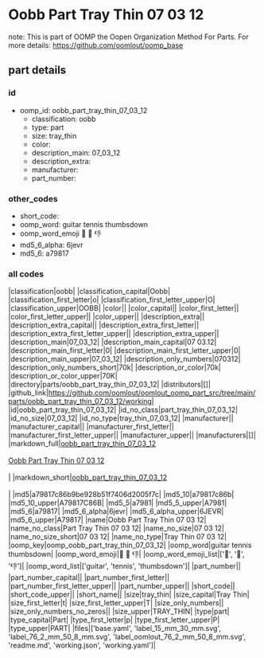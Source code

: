 # Oobb Part Tray Thin 07 03 12  

note: This is part of OOMP the Oopen Organization Method For Parts. For more details: https://github.com/oomlout/oomp_base

##  part details





### id
* oomp_id: oobb_part_tray_thin_07_03_12
  * classification: oobb
  * type: part
  * size: tray_thin
  * color: 
  * description_main: 07_03_12
  * description_extra: 
  * manufacturer: 
  * part_number: 

### other_codes
* short_code: 
* oomp_word: guitar tennis thumbsdown
* oomp_word_emoji :guitar: :tennis: :thumbsdown:
* md5_6_alpha: 6jevr
* md5_6: a79817

### all codes 
|classification|oobb|
|classification_capital|Oobb|
|classification_first_letter|o|
|classification_first_letter_upper|O|
|classification_upper|OOBB|
|color||
|color_capital||
|color_first_letter||
|color_first_letter_upper||
|color_upper||
|description_extra||
|description_extra_capital||
|description_extra_first_letter||
|description_extra_first_letter_upper||
|description_extra_upper||
|description_main|07_03_12|
|description_main_capital|07 03.12|
|description_main_first_letter|0|
|description_main_first_letter_upper|0|
|description_main_upper|07_03_12|
|description_only_numbers|070312|
|description_only_numbers_short|70k|
|description_or_color|70k|
|description_or_color_upper|70K|
|directory|parts/oobb_part_tray_thin_07_03_12|
|distributors|[]|
|github_link|https://github.com/oomlout/oomlout_oomp_part_src/tree/main/parts/oobb_part_tray_thin_07_03_12/working|
|id|oobb_part_tray_thin_07_03_12|
|id_no_class|part_tray_thin_07_03_12|
|id_no_size|07_03_12|
|id_no_type|tray_thin_07_03_12|
|manufacturer||
|manufacturer_capital||
|manufacturer_first_letter||
|manufacturer_first_letter_upper||
|manufacturer_upper||
|manufacturers|[]|
|markdown_full|[oobb_part_tray_thin_07_03_12](https://github.com/oomlout/oomlout_oomp_part_src/tree/main/parts/oobb_part_tray_thin_07_03_12/working)<br>[](https://github.com/oomlout/oomlout_oomp_part_src/tree/main/parts/oobb_part_tray_thin_07_03_12/working)<br>[Oobb Part Tray Thin 07 03 12](https://github.com/oomlout/oomlout_oomp_part_src/tree/main/parts/oobb_part_tray_thin_07_03_12/working)<br><br>|
|markdown_short|[oobb_part_tray_thin_07_03_12](https://github.com/oomlout/oomlout_oomp_part_src/tree/main/parts/oobb_part_tray_thin_07_03_12/working)<br><br>|
|md5|a79817c86b9be928b51f7406d2005f7c|
|md5_10|a79817c86b|
|md5_10_upper|A79817C86B|
|md5_5|a7981|
|md5_5_upper|A7981|
|md5_6|a79817|
|md5_6_alpha|6jevr|
|md5_6_alpha_upper|6JEVR|
|md5_6_upper|A79817|
|name|Oobb Part Tray Thin 07 03 12|
|name_no_class|Part Tray Thin 07 03 12|
|name_no_size|07 03 12|
|name_no_size_short|07 03 12|
|name_no_type|Tray Thin 07 03 12|
|oomp_key|oomp_oobb_part_tray_thin_07_03_12|
|oomp_word|guitar tennis thumbsdown|
|oomp_word_emoji|:guitar: :tennis: :thumbsdown:|
|oomp_word_emoji_list|[':guitar:', ':tennis:', ':thumbsdown:']|
|oomp_word_list|['guitar', 'tennis', 'thumbsdown']|
|part_number||
|part_number_capital||
|part_number_first_letter||
|part_number_first_letter_upper||
|part_number_upper||
|short_code||
|short_code_upper||
|short_name||
|size|tray_thin|
|size_capital|Tray Thin|
|size_first_letter|t|
|size_first_letter_upper|T|
|size_only_numbers||
|size_only_numbers_no_zeros||
|size_upper|TRAY_THIN|
|type|part|
|type_capital|Part|
|type_first_letter|p|
|type_first_letter_upper|P|
|type_upper|PART|
|files|['base.yaml', 'label_15_mm_30_mm.svg', 'label_76_2_mm_50_8_mm.svg', 'label_oomlout_76_2_mm_50_8_mm.svg', 'readme.md', 'working.json', 'working.yaml']|
